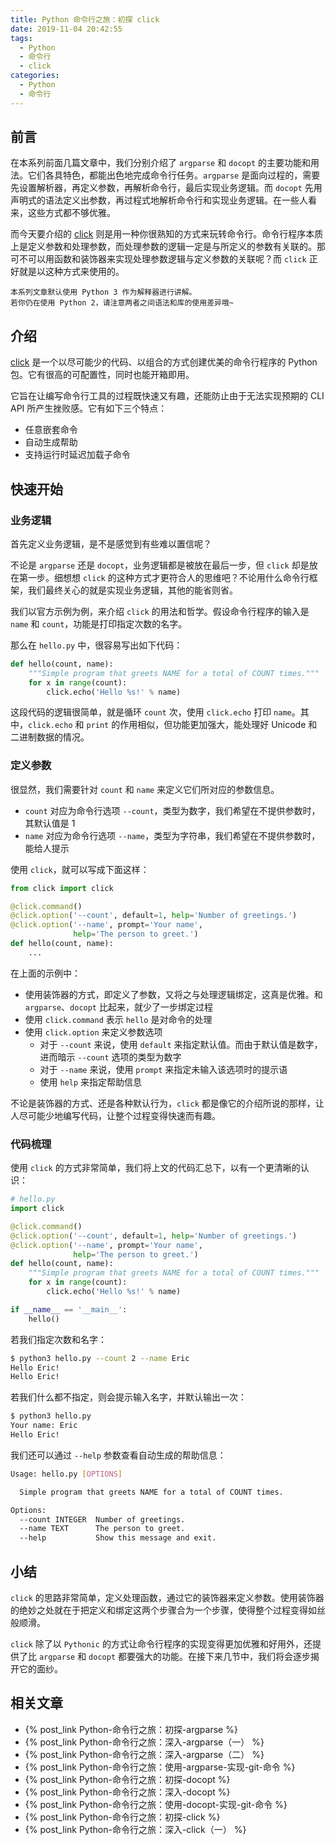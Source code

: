 ```yaml
---
title: Python 命令行之旅：初探 click
date: 2019-11-04 20:42:55
tags:
  - Python
  - 命令行
  - click
categories:
  - Python
  - 命令行
---
```


## 前言

在本系列前面几篇文章中，我们分别介绍了 `argparse` 和 `docopt` 的主要功能和用法。它们各具特色，都能出色地完成命令行任务。`argparse` 是面向过程的，需要先设置解析器，再定义参数，再解析命令行，最后实现业务逻辑。而 `docopt` 先用声明式的语法定义出参数，再过程式地解析命令行和实现业务逻辑。在一些人看来，这些方式都不够优雅。

而今天要介绍的 [click](https://click.palletsprojects.com/) 则是用一种你很熟知的方式来玩转命令行。命令行程序本质上是定义参数和处理参数，而处理参数的逻辑一定是与所定义的参数有关联的。那可不可以用函数和装饰器来实现处理参数逻辑与定义参数的关联呢？而 `click` 正好就是以这种方式来使用的。

<!--more-->

```
本系列文章默认使用 Python 3 作为解释器进行讲解。
若你仍在使用 Python 2，请注意两者之间语法和库的使用差异哦~
```

## 介绍

[click](https://click.palletsprojects.com/) 是一个以尽可能少的代码、以组合的方式创建优美的命令行程序的 Python 包。它有很高的可配置性，同时也能开箱即用。

它旨在让编写命令行工具的过程既快速又有趣，还能防止由于无法实现预期的 CLI API 所产生挫败感。它有如下三个特点：

- 任意嵌套命令
- 自动生成帮助
- 支持运行时延迟加载子命令

## 快速开始

### 业务逻辑

首先定义业务逻辑，是不是感觉到有些难以置信呢？

不论是 `argparse` 还是 `docopt`，业务逻辑都是被放在最后一步，但 `click` 却是放在第一步。细想想 `click` 的这种方式才更符合人的思维吧？不论用什么命令行框架，我们最终关心的就是实现业务逻辑，其他的能省则省。

我们以官方示例为例，来介绍 `click` 的用法和哲学。假设命令行程序的输入是 `name` 和 `count`，功能是打印指定次数的名字。

那么在 `hello.py` 中，很容易写出如下代码：

```python
def hello(count, name):
    """Simple program that greets NAME for a total of COUNT times."""
    for x in range(count):
        click.echo('Hello %s!' % name)
```

这段代码的逻辑很简单，就是循环 `count` 次，使用 `click.echo` 打印 `name`。其中，`click.echo` 和 `print` 的作用相似，但功能更加强大，能处理好 Unicode 和 二进制数据的情况。

### 定义参数

很显然，我们需要针对 `count` 和 `name` 来定义它们所对应的参数信息。

- `count` 对应为命令行选项 `--count`，类型为数字，我们希望在不提供参数时，其默认值是 1
- `name` 对应为命令行选项 `--name`，类型为字符串，我们希望在不提供参数时，能给人提示

使用 `click`，就可以写成下面这样：

```python
from click import click

@click.command()
@click.option('--count', default=1, help='Number of greetings.')
@click.option('--name', prompt='Your name',
              help='The person to greet.')
def hello(count, name):
    ...
```

在上面的示例中：

- 使用装饰器的方式，即定义了参数，又将之与处理逻辑绑定，这真是优雅。和 `argparse`、`docopt` 比起来，就少了一步绑定过程
- 使用 `click.command` 表示 `hello` 是对命令的处理
- 使用 `click.option` 来定义参数选项
  - 对于 `--count` 来说，使用 `default` 来指定默认值。而由于默认值是数字，进而暗示 `--count` 选项的类型为数字
  - 对于 `--name` 来说，使用 `prompt` 来指定未输入该选项时的提示语
  - 使用 `help` 来指定帮助信息

不论是装饰器的方式、还是各种默认行为，`click` 都是像它的介绍所说的那样，让人尽可能少地编写代码，让整个过程变得快速而有趣。

### 代码梳理

使用 `click` 的方式非常简单，我们将上文的代码汇总下，以有一个更清晰的认识：

```python
# hello.py
import click

@click.command()
@click.option('--count', default=1, help='Number of greetings.')
@click.option('--name', prompt='Your name',
              help='The person to greet.')
def hello(count, name):
    """Simple program that greets NAME for a total of COUNT times."""
    for x in range(count):
        click.echo('Hello %s!' % name)

if __name__ == '__main__':
    hello()
```

若我们指定次数和名字：

```bash
$ python3 hello.py --count 2 --name Eric
Hello Eric!
Hello Eric!
```

若我们什么都不指定，则会提示输入名字，并默认输出一次：

```bash
$ python3 hello.py
Your name: Eric
Hello Eric!
```

我们还可以通过 `--help` 参数查看自动生成的帮助信息：

```bash
Usage: hello.py [OPTIONS]

  Simple program that greets NAME for a total of COUNT times.

Options:
  --count INTEGER  Number of greetings.
  --name TEXT      The person to greet.
  --help           Show this message and exit.
```

## 小结

`click` 的思路非常简单，定义处理函数，通过它的装饰器来定义参数。使用装饰器的绝妙之处就在于把定义和绑定这两个步骤合为一个步骤，使得整个过程变得如丝般顺滑。

`click` 除了以 `Pythonic` 的方式让命令行程序的实现变得更加优雅和好用外，还提供了比 `argparse` 和 `docopt` 都要强大的功能。在接下来几节中，我们将会逐步揭开它的面纱。

## 相关文章

- {% post_link Python-命令行之旅：初探-argparse %}
- {% post_link Python-命令行之旅：深入-argparse（一） %}
- {% post_link Python-命令行之旅：深入-argparse（二） %}
- {% post_link Python-命令行之旅：使用-argparse-实现-git-命令 %}
- {% post_link Python-命令行之旅：初探-docopt %}
- {% post_link Python-命令行之旅：深入-docopt %}
- {% post_link Python-命令行之旅：使用-docopt-实现-git-命令 %}
- {% post_link Python-命令行之旅：初探-click %}
- {% post_link Python-命令行之旅：深入-click（一） %}
